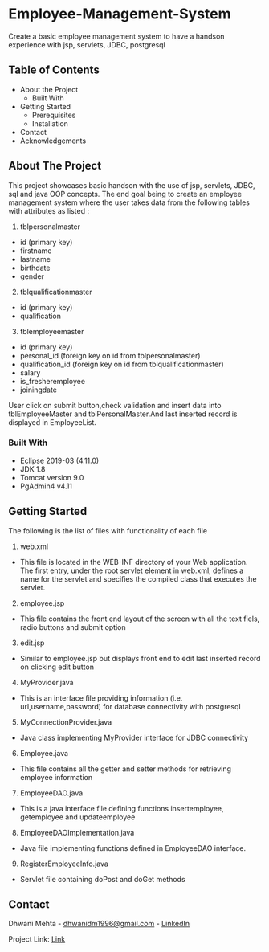 # Employee-Management-System
Create a basic employee management system to have a handson experience with jsp, servlets, JDBC, postgresql



<!-- TABLE OF CONTENTS -->
## Table of Contents

* About the Project
  * Built With
* Getting Started
  * Prerequisites
  * Installation
* Contact
* Acknowledgements



<!-- ABOUT THE PROJECT -->
## About The Project
This project showcases basic handson with the use of jsp, servlets, JDBC, sql and java OOP concepts. The end goal being to create an employee management system where the user takes data from the following tables with attributes as listed :
1. tblpersonalmaster
 - id (primary key)
 - firstname
 - lastname
 - birthdate
 - gender

2. tblqualificationmaster
 - id (primary key)
 - qualification

3. tblemployeemaster
  - id (primary key)
  - personal_id (foreign key on id from tblpersonalmaster)
  - qualification_id (foreign key on id from tblqualificationmaster)
  - salary
  - is_fresheremployee
  - joiningdate
  
User click on submit button,check validation and insert data into tblEmployeeMaster and
tblPersonalMaster.And last inserted record is displayed in EmployeeList.

### Built With
* Eclipse 2019-03 (4.11.0)
* JDK 1.8
* Tomcat version 9.0
* PgAdmin4 v4.11

<!-- GETTING STARTED -->
## Getting Started
The following is the list of files with functionality of each file

1. web.xml
 - This file is located in the WEB-INF directory of your Web application. The first entry, under the root servlet element in web.xml, defines a name for the servlet and specifies the compiled class that executes the servlet. 
 
2. employee.jsp
 - This file contains the front end layout of the screen with all the text fiels, radio buttons and submit option 
 
3. edit.jsp
 - Similar to employee.jsp but displays front end to edit last inserted record on clicking edit button 
 
 4. MyProvider.java
  - This is an interface file providing information (i.e. url,username,password) for database connectivity with postgresql
  
 5. MyConnectionProvider.java
  - Java class implementing MyProvider interface for JDBC connectivity
  
 6. Employee.java
  - This file contains all the getter and setter methods for retrieving employee information
  
 7. EmployeeDAO.java 
  - This is a java interface file defining functions insertemployee, getemployee and updateemployee
  
 8. EmployeeDAOImplementation.java
  - Java file implementing functions defined in EmployeeDAO interface.
  
 9. RegisterEmployeeInfo.java
  - Servlet file containing doPost and doGet methods

<!-- CONTACT -->
## Contact

Dhwani Mehta - dhwanidm1996@gmail.com - [LinkedIn](https://www.linkedin.com/in/dhwani-mehta-b1a6a9129/)

Project Link: [Link](https://github.com/dhwani12345/Employee-Management-System)

